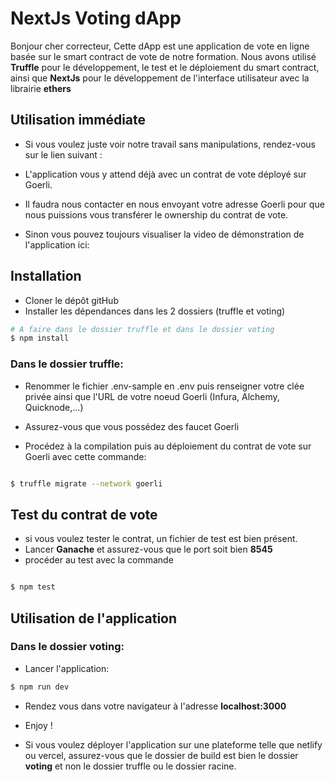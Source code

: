 # NextJs Voting dApp

Bonjour cher correcteur,
Cette dApp est une application de vote en ligne basée sur le smart contract de vote de notre formation.
Nous avons utilisé **Truffle** pour le développement, le test et le déploiement du smart contract, ainsi que **NextJs** pour le développement de l'interface utilisateur avec la librairie **ethers**

## Utilisation immédiate

- Si vous voulez juste voir notre travail sans manipulations, rendez-vous sur le lien suivant :

- L'application vous y attend déjà avec un contrat de vote déployé sur Goerli.
- Il faudra nous contacter en nous envoyant votre adresse Goerli pour que nous puissions vous transférer le ownership du contrat de vote.
- Sinon vous pouvez toujours visualiser la video de démonstration de l'application ici:

## Installation

- Cloner le dépôt gitHub
- Installer les dépendances dans les 2 dossiers (truffle et voting)

```sh
# A faire dans le dossier truffle et dans le dossier voting
$ npm install

```

### Dans le dossier truffle:

- Renommer le fichier .env-sample en .env puis renseigner votre clée privée ainsi que l'URL de votre noeud Goerli (Infura, Alchemy, Quicknode,...)

- Assurez-vous que vous possédez des faucet Goerli

- Procédez à la compilation puis au déploiement du contrat de vote sur Goerli avec cette commande:

```sh

$ truffle migrate --network goerli
```

## Test du contrat de vote

- si vous voulez tester le contrat, un fichier de test est bien présent.
- Lancer **Ganache** et assurez-vous que le port soit bien **8545**
- procéder au test avec la commande

```sh

$ npm test
```

## Utilisation de l'application

### Dans le dossier voting:

- Lancer l'application:

```sh
$ npm run dev
```

- Rendez vous dans votre navigateur à l'adresse **localhost:3000**

- Enjoy !

- Si vous voulez déployer l'application sur une plateforme telle que netlify ou vercel, assurez-vous que le dossier de build est bien le dossier **voting** et non le dossier truffle ou le dossier racine.
